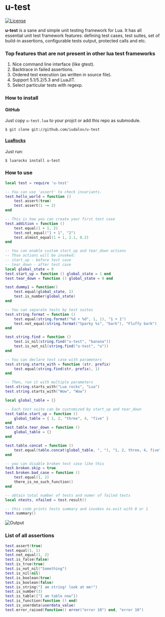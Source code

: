 # u-test
[![License](http://img.shields.io/badge/License-MIT-green.svg)](LICENSE.txt)

**u-test** is a sane and simple unit testing framework for Lua. It has all essential unit test framework features:
defining test cases, test suites, set of build-in assertions, configurable tests output, protected calls and etc.

### Top features that are not present in other lua test frameworks
1. Nice command line interface (like gtest).
1. Backtrace in failed assertions.
1. Ordered test execution (as written in source file).
1. Support 5.1/5.2/5.3 and LuaJIT.
1. Select particular tests with regexp.

### How to install
#### GitHub
Just copy `u-test.lua` to your projct or add this repo as submodule.
```
$ git clone git://github.com/iudalov/u-test
```
#### [LuaRocks](https://luarocks.org)
Just run:
```
$ luarocks install u-test
```

### How to use
```lua
local test = require 'u-test'

-- You can use 'assert' to check invariants.
test.hello_world = function ()
    test.assert(true)
    test.assert(1 ~= 2)
end

-- This is how you can create your first test case
test.addition = function ()
    test.equal(1 + 1, 2)
    test.not_equal("1 + 1", "2")
    test.almost_equal(1 + 1, 2.1, 0.2)
end

-- You can enable custom start_up and tear_down actions
-- Thse actions will be invoked:
-- start_up - before test case
-- tear_down - after test case
local global_state = 0
test.start_up = function () global_state = 1 end
test.tear_down = function () global_state = 0 end

test.dummy1 = function()
    test.equal(global_state, 1)
    test.is_number(global_state)
end

-- You can separate tests by test suites
test.string.format = function ()
    test.equal(string.format("%d + %d", 1, 1), "1 + 1")
    test.not_equal(string.format("Sparky %s", "bark"), "Fluffy bark")
end

test.string.find = function ()
    test.is_nil(string.find("u-test", "banana"))
    test.is_not_nil(string.find("u-test", "u"))
end

-- You can declare test case with parameters
test.string.starts_with = function (str, prefix)
    test.equal(string.find(str, prefix), 1)
end

-- Then, run it with multiple parameters
test.string.starts_with("Lua rocks", "Lua")
test.string.starts_with("Wow", "Wow")

local global_table = {}

-- Each test suite can be customized by start_up and tear_down
test.table.start_up = function ()
    global_table = { 1, 2, "three", 4, "five" }
end
test.table.tear_down = function ()
    global_table = {}
end

test.table.concat = function ()
    test.equal(table.concat(global_table, ", "), "1, 2, three, 4, five")
end

-- you can disable broken test case like this
test.broken.skip = true
test.broken.bad_case = function ()
    test.equal(1, 2)
    there_is_no_such_function()
end

-- obtain total number of tests and numer of failed tests
local ntests, nfailed = test.result()

-- this code prints tests summary and invokes os.exit with 0 or 1
test.summary()
```

![Output](https://raw.githubusercontent.com/iudalov/u-test/master/res/ui.png)

### List of all assertions
```lua
test.assert(true)
test.equal(1, 1)
test.not_equal(1, 2)
test.is_false(false)
test.is_true(true)
test.is_not_nil("Something")
test.is_nil(nil)
test.is_boolean(true)
test.is_boolean(false)
test.is_string("I am string! look at me!")
test.is_number(3)
test.is_table({"I am table now"})
test.is_function(function () end)
test.is_userdata(userdata_value)
test.error_raised(function() error("error 10") end, "error 10")
```
